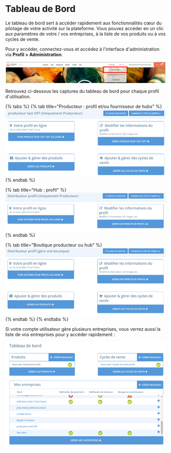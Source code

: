 # Tableau de Bord

Le tableau de bord sert à accéder rapidement aux fonctionnalités cœur du pilotage de votre activité sur la plateforme. Vous pouvez accéder en un clic aux paramètres de votre / vos entreprises, à la liste de vos produits ou à vos cycles de vente. 

Pour y accéder, connectez-vous et accédez à l'interface d'administration via **Profil > Administration**. 

![](<../.gitbook/assets/Capture du 2019-08-27 23-12-45.png>)

Retrouvez ci-dessous les captures du tableau de bord pour chaque profil d'utilisation.

{% tabs %}
{% tab title="Producteur : profil et/ou fournisseur de hubs" %}
![](<../.gitbook/assets/Capture du 2019-08-27 23-20-37.png>)
{% endtab %}

{% tab title="Hub : profil" %}
![](<../.gitbook/assets/Capture du 2019-08-27 23-24-26.png>)
{% endtab %}

{% tab title="Boutique producteur ou hub" %}
![](<../.gitbook/assets/Capture du 2019-08-27 23-25-23.png>)
{% endtab %}
{% endtabs %}

Si votre compte utilisateur gère plusieurs entreprises, vous verrez aussi la liste de vos entreprises pour y accéder rapidement :

![](<../.gitbook/assets/Capture du 2019-08-27 23-27-22.png>)

